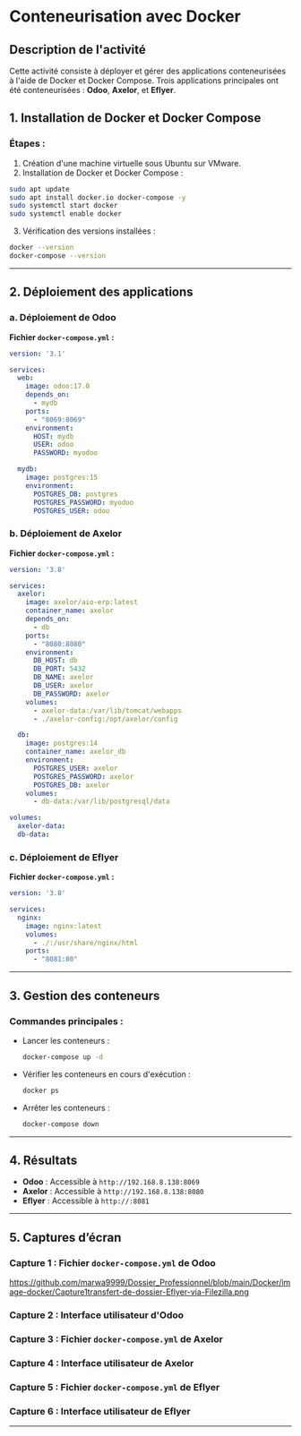 # Conteneurisation avec Docker

## Description de l'activité

Cette activité consiste à déployer et gérer des applications conteneurisées à l'aide de Docker et Docker Compose. Trois applications principales ont été conteneurisées : **Odoo**, **Axelor**, et **Eflyer**.

## 1. Installation de Docker et Docker Compose

### Étapes :
1. Création d'une machine virtuelle sous Ubuntu sur VMware.
2. Installation de Docker et Docker Compose :

```bash
sudo apt update
sudo apt install docker.io docker-compose -y
sudo systemctl start docker
sudo systemctl enable docker
```

3. Vérification des versions installées :

```bash
docker --version
docker-compose --version
```

---

## 2. Déploiement des applications

### **a. Déploiement de Odoo**

**Fichier `docker-compose.yml` :**
```yaml
version: '3.1'

services:
  web:
    image: odoo:17.0
    depends_on:
      - mydb
    ports:
      - "8069:8069"
    environment:
      HOST: mydb
      USER: odoo
      PASSWORD: myodoo

  mydb:
    image: postgres:15
    environment:
      POSTGRES_DB: postgres
      POSTGRES_PASSWORD: myodoo
      POSTGRES_USER: odoo
```

### **b. Déploiement de Axelor**

**Fichier `docker-compose.yml` :**
```yaml
version: '3.8'

services:
  axelor:
    image: axelor/aio-erp:latest
    container_name: axelor
    depends_on:
      - db
    ports:
      - "8080:8080"
    environment:
      DB_HOST: db
      DB_PORT: 5432
      DB_NAME: axelor
      DB_USER: axelor
      DB_PASSWORD: axelor
    volumes:
      - axelor-data:/var/lib/tomcat/webapps
      - ./axelor-config:/opt/axelor/config

  db:
    image: postgres:14
    container_name: axelor_db
    environment:
      POSTGRES_USER: axelor
      POSTGRES_PASSWORD: axelor
      POSTGRES_DB: axelor
    volumes:
      - db-data:/var/lib/postgresql/data

volumes:
  axelor-data:
  db-data:
```

### **c. Déploiement de Eflyer**

**Fichier `docker-compose.yml` :**
```yaml
version: '3.8'

services:
  nginx:
    image: nginx:latest
    volumes:
      - ./:/usr/share/nginx/html
    ports:
      - "8081:80"
```

---

## 3. Gestion des conteneurs

### Commandes principales :
- Lancer les conteneurs :
  ```bash
  docker-compose up -d
  ```

- Vérifier les conteneurs en cours d'exécution :
  ```bash
  docker ps
  ```

- Arrêter les conteneurs :
  ```bash
  docker-compose down
  ```

---

## 4. Résultats

- **Odoo** : Accessible à `http://192.168.8.138:8069`
- **Axelor** : Accessible à `http://192.168.8.138:8080`
- **Eflyer** : Accessible à `http://:8081`

---

## 5. Captures d’écran

### Capture 1 : Fichier `docker-compose.yml` de Odoo
https://github.com/marwa9999/Dossier_Professionnel/blob/main/Docker/image-docker/Capture1transfert-de-dossier-Eflyer-via-Filezilla.png

### Capture 2 : Interface utilisateur d'Odoo


### Capture 3 : Fichier `docker-compose.yml` de Axelor


### Capture 4 : Interface utilisateur de Axelor


### Capture 5 : Fichier `docker-compose.yml` de Eflyer


### Capture 6 : Interface utilisateur de Eflyer


---

